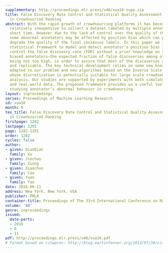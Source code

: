 ```yaml
---
supplementary: http://proceedings.mlr.press/v48/xua16-supp.zip
title: False Discovery Rate Control and Statistical Quality Assessment of Annotators
  in Crowdsourced Ranking
abstract: With the rapid growth of crowdsourcing platforms it has become easy and
  relatively inexpensive to collect a dataset labeled by multiple annotators in a
  short time. However due to the lack of control over the quality of the annotators,
  some abnormal annotators may be affected by position bias which can potentially
  degrade the quality of the final consensus labels. In this paper we introduce a
  statistical framework to model and detect annotator’s position bias in order to
  control the false discovery rate (FDR) without a prior knowledge on the amount of
  biased annotators–the expected fraction of false discoveries among all discoveries
  being not too high, in order to assure that most of the discoveries are indeed true
  and replicable. The key technical development relies on some new knockoff filters
  adapted to our problem and new algorithms based on the Inverse Scale Space dynamics
  whose discretization is potentially suitable for large scale crowdsourcing data
  analysis. Our studies are supported by experiments with both simulated examples
  and real-world data. The proposed framework provides us a useful tool for quantitatively
  studying annotator’s abnormal behavior in crowdsourcing.
layout: inproceedings
series: Proceedings of Machine Learning Research
id: xua16
month: 0
tex_title: False Discovery Rate Control and Statistical Quality Assessment of Annotators
  in Crowdsourced Ranking
firstpage: 1282
lastpage: 1291
page: 1282-1291
order: 1282
cycles: false
author:
- given: QianQian
  family: Xu
- given: Jiechao
  family: Xiong
- given: Xiaochun
  family: Cao
- given: Yuan
  family: Yao
date: 2016-06-11
address: New York, New York, USA
publisher: PMLR
container-title: Proceedings of The 33rd International Conference on Machine Learning
volume: '48'
genre: inproceedings
issued:
  date-parts:
  - 2016
  - 6
  - 11
pdf: http://proceedings.mlr.press/v48/xua16.pdf
# Format based on citeproc: http://blog.martinfenner.org/2013/07/30/citeproc-yaml-for-bibliographies/
---
```

